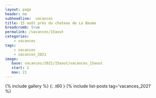 ```yaml
---
layout: page
header: no
subheadline:  vacances
title: 15 août près du chateau de La Baume
breadcrumb: true
permalink: /vacances/15aout
categories:
    - vacances
tags:
    - vacances
    - vacances_2021
image:
   base: vacances/2021/15aout/vacances_15aout
   start: 1
   max: 21
---
```

{% include gallery %}
{: .t60 }
{% include list-posts tag='vacances_2021' %}
